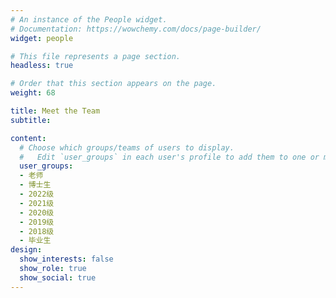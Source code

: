 ```yaml
---
# An instance of the People widget.
# Documentation: https://wowchemy.com/docs/page-builder/
widget: people

# This file represents a page section.
headless: true

# Order that this section appears on the page.
weight: 68

title: Meet the Team
subtitle:

content:
  # Choose which groups/teams of users to display.
  #   Edit `user_groups` in each user's profile to add them to one or more of these groups.
  user_groups:
  - 老师
  - 博士生
  - 2022级
  - 2021级
  - 2020级
  - 2019级
  - 2018级
  - 毕业生
design:
  show_interests: false
  show_role: true
  show_social: true
---
```

